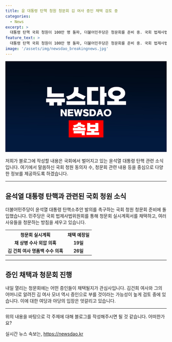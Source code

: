 ```yaml
---
title: 윤 대통령 탄핵 청원 청문회 김 여사 증인 채택 검토 중
categories:
  - News
excerpt: >
  대통령 탄핵 국회 청원이 100만 명 돌파, 더불어민주당은 청문회를 준비 중. 국회 법제사법위원회는 김건희 여사 명품백 수수 의혹 등 5가지 탄핵 사유를 다룰 계획. 김 여사 모녀 증인 출석 가능성, 국민의힘은 반발. 4명 검사 탄핵은 당분간 미루기로.
feature_text: >
  대통령 탄핵 국회 청원이 100만 명 돌파, 더불어민주당은 청문회를 준비 중. 국회 법제사법위원회는 김건희 여사 명품백 수수 의혹 등 5가지 탄핵 사유를 다룰 계획. 김 여사 모녀 증인 출석 가능성, 국민의힘은 반발. 4명 검사 탄핵은 당분간 미루기로.
image: '/assets/img/newsdao_breakingnews.jpg'
---
```


<p><img src="/assets/img/newsdao_breakingnews.jpg" alt="pcversion 속보" /></p>

<p>저희가 블로그에 작성할 내용은 국회에서 벌어지고 있는 윤석열 대통령 탄핵 관련 소식입니다. 여기에서 말씀하신 국회 청원 동의자 수, 청문회 관련 내용 등을 중심으로 다양한 정보를 제공하도록 하겠습니다. </p>

<hr />

<h2 data-ke-size="size26">윤석열 대통령 탄핵과 관련된 국회 청원 소식</h2>

<p data-ke-size="size16">더불어민주당이 윤석열 대통령 탄핵소추안 발의를 촉구하는 국회 청원 청문회 준비에 돌입했습니다. 민주당은 국회 법제사법위원회를 통해 청문회 실시계획서를 채택하고, 여러 사유들을 청문하는 방침을 세우고 있습니다.</p>

<table>
  <tr>
    <th>청문회 실시계획</th>
    <th>채택 예정일</th>
  </tr>
  <tr>
    <td style="text-align: center; height: 17px;"><b>채 상병 수사 외압 의혹</b></td>
    <td style="text-align: center; height: 17px;"><b>19일</b></td>
  </tr>
  <tr>
    <td style="text-align: center; height: 17px;"><b>김 건희 여사 명품백 수수 의혹</b></td>
    <td style="text-align: center; height: 17px;"><b>26일</b></td>
  </tr>
</table>

<hr />

<h2 data-ke-size="size26">증인 채택과 청문회 진행</h2>

<p data-ke-size="size16">내일 열리는 청문회에는 어떤 증인들이 채택될지가 관심사입니다. 김건희 여사와 그의 어머니로 알려진 김 여사 모녀 역시 증인으로 부를 것이라는 가능성이 높게 검토 중에 있습니다. 이에 대한 여당과 야당의 입장은 엇갈리고 있습니다.</p>

<hr />

<p>위의 내용을 바탕으로 각 주제에 대해 블로그를 작성해주시면 될 것 같습니다. 어떠한가요?</p>
실시간 뉴스 속보는, <a href="https://newsdao.kr" rel="dofollow">https://newsdao.kr</a>


